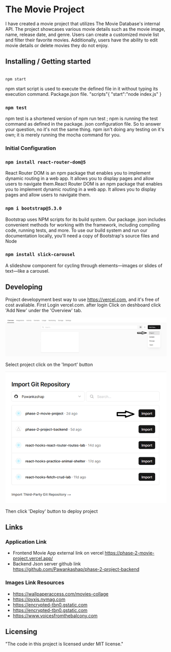 # The Movie Project

I have created a movie project that utilizes The Movie Database's internal API. The project showcases various movie details such as the movie image, name, release date, and genre. Users can create a customized movie list and filter their favorite movies. Additionally, users have the ability to edit movie details or delete movies they do not enjoy.


## Installing / Getting started

<!-- A quick introduction of the minimal setup you need to get a hello world up & running. -->

```shell

npm start

```

npm start script is used to execute the defined file in it without typing its execution command. Package.json file. "scripts"{ "start":"node index.js" }

### `npm test`

npm test is a shortened version of npm run test ; npm is running the test command as defined in the package. json configuration file. So to answer your question, no it's not the same thing. npm isn't doing any testing on it's own; it is merely running the mocha command for you.

### Initial Configuration

### `npm install react-router-dom@5`

React Router DOM is an npm package that enables you to implement dynamic routing in a web app. It allows you to display pages and allow users to navigate them.React Router DOM is an npm package that enables you to implement dynamic routing in a web app. It allows you to display pages and allow users to navigate them.

### `npm i bootstrap@5.3.0`

Bootstrap uses NPM scripts for its build system. Our package. json includes convenient methods for working with the framework, including compiling code, running tests, and more. To use our build system and run our documentation locally, you'll need a copy of Bootstrap's source files and Node

### `npm install slick-carousel`

A slideshow component for cycling through elements—images or slides of text—like a carousel.

## Developing

Project developyment best way to use https://vercel.com, and it's free of cost avaliable.
First Login vercel.com. after login Click on deshboard  click 'Add New' under the 'Overview' tab. 

![Alt text](image.png)

Select project click on the 'Import' button 

![Alt text](image-1.png)

Then click 'Deploy' button to deploy project

## Links

### Application Link

* Frontend Movie App external link on vercel https://phase-2-movie-project.vercel.app/
* Backend Json server github link https://github.com/Pawankashap/phase-2-project-backend

### Images Link Resources

* https://wallpaperaccess.com/movies-collage
* https://pyxis.nymag.com
* https://encrypted-tbn0.gstatic.com
* https://encrypted-tbn0.gstatic.com
*   https://www.voicesfromthebalcony.com


## Licensing

"The code in this project is licensed under MIT license."
